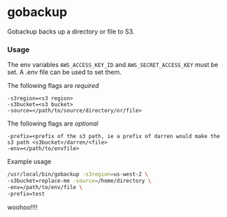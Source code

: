# gobackup

Gobackup backs up a directory or file to S3.

### Usage

The env variables `AWS_ACCESS_KEY_ID` and `AWS_SECRET_ACCESS_KEY` must be set.  A .env file can be used to set them.

The following flags are _required_

```
-s3region=<s3 region>
-s3bucket=<s3 bucket>
-source=</path/to/source/directory/or/file>
```

The following flags are _optional_

```
-prefix=<prefix of the s3 path, ie a prefix of darren would make the s3 path <s3bucket>/darren/<file>
-env=</path/to/envfile>
```

Example usage

```bash
/usr/local/bin/gobackup -s3region=us-west-2 \
-s3bucket=replace-me -source=/home/directory \
-env=/path/to/env/file \
-prefix=test

```

woohoo!!!!
